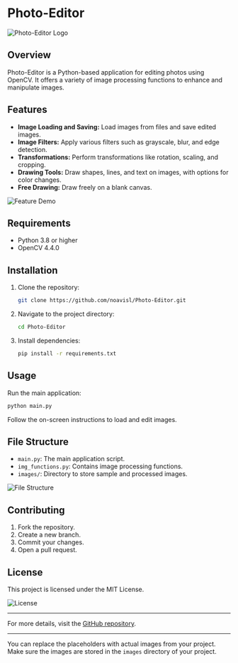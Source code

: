 
# Photo-Editor

![Photo-Editor Logo](images/logo.png)

## Overview
Photo-Editor is a Python-based application for editing photos using OpenCV. It offers a variety of image processing functions to enhance and manipulate images.

## Features
- **Image Loading and Saving:** Load images from files and save edited images.
- **Image Filters:** Apply various filters such as grayscale, blur, and edge detection.
- **Transformations:** Perform transformations like rotation, scaling, and cropping.
- **Drawing Tools:** Draw shapes, lines, and text on images, with options for color changes.
- **Free Drawing:** Draw freely on a blank canvas.

![Feature Demo](images/feature_demo.png)

## Requirements
- Python 3.8 or higher
- OpenCV 4.4.0

## Installation
1. Clone the repository:
   ```bash
   git clone https://github.com/noavisl/Photo-Editor.git
   ```
2. Navigate to the project directory:
   ```bash
   cd Photo-Editor
   ```
3. Install dependencies:
   ```bash
   pip install -r requirements.txt
   ```

## Usage
Run the main application:
```bash
python main.py
```
Follow the on-screen instructions to load and edit images.

## File Structure
- `main.py`: The main application script.
- `img_functions.py`: Contains image processing functions.
- `images/`: Directory to store sample and processed images.

![File Structure](images/file_structure.png)

## Contributing
1. Fork the repository.
2. Create a new branch.
3. Commit your changes.
4. Open a pull request.

## License
This project is licensed under the MIT License.

![License](images/license.png)

---

For more details, visit the [GitHub repository](https://github.com/noavisl/Photo-Editor).

---

You can replace the placeholders with actual images from your project. Make sure the images are stored in the `images` directory of your project.
